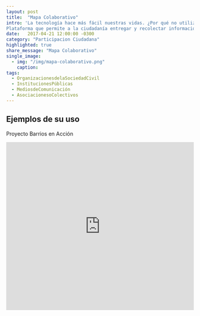 ```yaml
---
layout: post
title:  "Mapa Colaborativo"
intro: 'La tecnología hace más fácil nuestras vidas. ¿Por qué no utilizarlas para visualizar, desburocratizar y agilizar las soluciones a problemas locales?
Plataforma que permite a la ciudadanía entregar y recolectar información para luego situarla en un mapa que permite visibilizar hitos o problemas territoriales, facilitando la recolección de datos, la acción y solución de problemas a los organismos responsables.'
date:   2017-04-21 12:00:00 -0300
category: "Participacion Ciudadana"
highlighted: true
share_message: "Mapa Colaborativo"
single_image:
  - img: "/img/mapa-colaborativo.png"
    caption:
tags:
  - OrganizacionesdelaSociedadCivil
  - InstitucionesPúblicas
  - MediosdeComunicación
  - AsociacionesoColectivos
---
```


## Ejemplos de su uso
Proyecto Barrios en Acción
<iframe width="100%" height="450" src="https://www.youtube.com/embed/oCn3IOuVb3g?rel=0&amp;showinfo=0" frameborder="0" allow="autoplay; encrypted-media" allowfullscreen></iframe>

